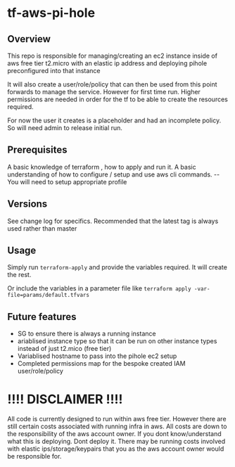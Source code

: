 # tf-aws-pi-hole

## Overview

This repo is responsible for managing/creating an ec2 instance inside of aws free tier t2.micro with an elastic ip address and deploying pihole preconfigured into that instance

It will also create a user/role/policy that can then be used from this point forwards to manage the service. However for first time run. Higher permissions are needed in order for the tf to be able to create the resources required.

For now the user it creates is a placeholder and had an incomplete policy. So will need admin to release initial run.

## Prerequisites

A basic knowledge of terraform , how to apply and run it.
A basic understanding of how to configure / setup and use aws cli commands. -- You will need to setup appropriate profile

## Versions

See change log for specifics. Recommended that the latest tag is always used rather than master

## Usage

Simply run `terraform-apply` and provide the variables required. It will create the rest.

Or include the variables in a parameter file like `terraform apply -var-file=params/default.tfvars`

## Future features

* SG to ensure there is always a running instance
* ariablised instance type so that it can be run on other instance types instead of just t2.mico (free tier)
* Variablised hostname to pass into the pihole ec2 setup
* Completed permissions map for the bespoke created IAM user/role/policy

# !!!! DISCLAIMER !!!!

All code is currently designed to run within aws free tier. However there are still certain costs associated with running infra in aws. All costs are down to the responsibility of the aws account owner. If you dont know/understand what this is deploying. Dont deploy it. There may be running costs involved with elastic ips/storage/keypairs that you as the aws account owner would be responsible for.
